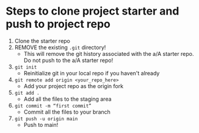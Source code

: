 # Steps to clone project starter and push to project repo

1. Clone the starter repo
2. REMOVE the existing `.git` directory!
    - This will remove the git history associated with the a/A starter repo. Do not push to the a/A starter repo!
3. `git init`
    - Reinitialize git in your local repo if you haven't already
4. `git remote add origin <your_repo_here>`
    - Add your project repo as the origin fork
5. `git add .`
    - Add all the files to the staging area
6. `git commit -m “first commit”`
    - Commit all the files to your branch
7. `git push -u origin main`
    - Push to main!